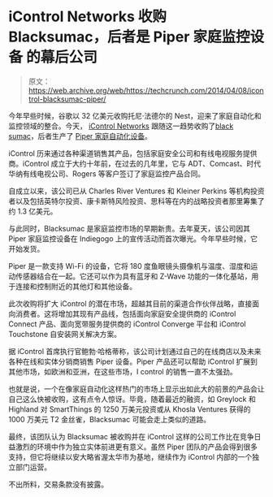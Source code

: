 # iControl Networks 收购 Blacksumac，后者是 Piper 家庭监控设备 的幕后公司

> 原文：<https://web.archive.org/web/https://techcrunch.com/2014/04/08/icontrol-blacksumac-piper/>

今年早些时候，谷歌以 32 亿美元收购托尼·法德尔的 Nest，迎来了家庭自动化和监控领域的整合。今天， [iControl Networks](https://web.archive.org/web/20230320083454/http://www.icontrol.com/) 跟随这一趋势收购了[black sumac](https://web.archive.org/web/20230320083454/http://www.icontrol.com/news/press_releases/2014/pressRelease_04_09_14.php)，后者生产了 [Piper 家庭自动化设备](https://web.archive.org/web/20230320083454/https://techcrunch.com/2013/08/23/piper-is-the-prettiest-way-to-monitor-your-home-from-afar/)。

iControl 历来通过各种渠道销售其产品，包括家庭安全公司和有线电视服务提供商。iControl 成立于大约十年前，在过去的几年里，它与 ADT、Comcast、时代华纳有线电视公司、Rogers 等客户签订了家庭监控产品合同。

自成立以来，该公司已从 Charles River Ventures 和 Kleiner Perkins 等机构投资者以及包括英特尔投资、康卡斯特风险投资、思科等在内的战略投资者那里筹集了约 1.3 亿美元。

与此同时，Blacksumac 是家庭监控市场的早期新贵。去年夏天，该公司因其 Piper 家庭监控设备在 Indiegogo 上的宣传活动而首次曝光。今年早些时候，它开始发货。

Piper 是一款支持 Wi-Fi 的设备，它将 180 度鱼眼镜头摄像机与温度、湿度和运动传感器结合在一起。它还可以作为具有蓝牙和 Z-Wave 功能的一体化基站，用于连接和控制附近的其他灯和其他设备。

此次收购将扩大 iControl 的潜在市场，超越其目前的渠道合作伙伴战略，直接面向消费者。这将增加其现有产品线，包括面向家庭安全提供商的 iControl Connect 产品、面向宽带服务提供商的 iControl Converge 平台和 iControl Touchstone 自安装网关解决方案。

据 iControl 首席执行官鲍勃·哈格蒂称，该公司计划通过自己的在线商店以及未来各种在线和实体分销商销售 Piper 设备。Piper 产品还可以帮助 iControl 扩展到其他市场，如欧洲和亚洲，在这些市场，I control 的销售一直不太强劲。

也就是说，一个在像家庭自动化这样热门的市场上显示出如此大的前景的产品会让自己这么快被收购，这有点令人惊讶。毕竟，随着最近的融资，如 Greylock 和 Highland 对 SmartThings 的 1250 万美元投资或从 Khosla Ventures 获得的 1000 万美元 T2 金丝雀，Blacksumac 可能会走上类似的道路。

最终，该团队认为 Blacksumac 被收购并在 iControl 这样的公司工作比在竞争日益激烈的环境中作为独立实体前进更有意义。虽然 Piper 团队的产品会得到很多支持，但它将继续以安大略省渥太华市为基地，继续作为 iControl 内部的一个独立部门运营。

不出所料，交易条款没有披露。